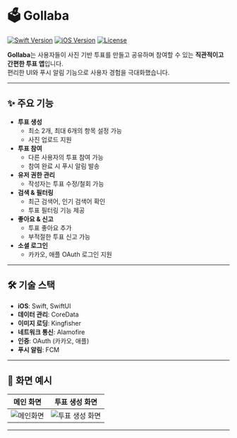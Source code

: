 # 🗳 Gollaba

[![Swift Version](https://img.shields.io/badge/Swift-5.9-orange?style=flat-square)](https://swift.org)
[![iOS Version](https://img.shields.io/badge/iOS-17-blue?style=flat-square)](https://developer.apple.com/ios/)
[![License](https://img.shields.io/badge/License-MIT-green?style=flat-square)](./LICENSE)

**Gollaba**는 사용자들이 사진 기반 투표를 만들고 공유하며 참여할 수 있는 **직관적이고 간편한 투표 앱**입니다.  
편리한 UI와 푸시 알림 기능으로 사용자 경험을 극대화했습니다.

---

## ✨ 주요 기능

- **투표 생성**
  - 최소 2개, 최대 6개의 항목 설정 가능
  - 사진 업로드 지원
- **투표 참여**
  - 다른 사용자의 투표 참여 가능
  - 참여 완료 시 푸시 알림 발송
- **유저 권한 관리**
  - 작성자는 투표 수정/철회 가능
- **검색 & 필터링**
  - 최근 검색어, 인기 검색어 확인
  - 투표 필터링 기능 제공
- **좋아요 & 신고**
  - 투표 좋아요 추가
  - 부적절한 투표 신고 가능
- **소셜 로그인**
  - 카카오, 애플 OAuth 로그인 지원

---

## 🛠 기술 스택

- **iOS**: Swift, SwiftUI  
- **데이터 관리**: CoreData  
- **이미지 로딩**: Kingfisher  
- **네트워크 통신**: Alamofire  
- **인증**: OAuth (카카오, 애플)  
- **푸시 알림**: FCM  

---

## 📸 화면 예시

| 메인 화면 | 투표 생성 화면 |
|-----------|----------------|
| ![메인화면](./assets/main_screen.png) | ![투표 생성 화면](./assets/create_vote.png) |

---
